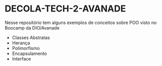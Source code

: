 # DECOLA-TECH-2-AVANADE
Nesse repositório tem alguns exemplos de conceitos sobre POO  visto no Boocamp da DIO/Avanade 

* Classes Abstratas
*  Herança
*  Polimorfismo 
*  Encapsulamento
*  Interface 

